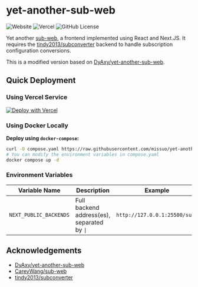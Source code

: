 # yet-another-sub-web

![Website](https://img.shields.io/website?url=https%3A%2F%2Fs.mli.li&style=flat-square&label=demo) ![Vercel](https://vercelbadge.vercel.app/api/missuo/yet-another-sub-web?style=flat-square) ![GitHub License](https://img.shields.io/github/license/missuo/yet-another-sub-web?style=flat-square)

Yet another [sub-web](https://github.com/CareyWang/sub-web), a frontend implemented using React and Next.JS. It requires the [tindy2013/subconverter](https://github.com/tindy2013/subconverter) backend to handle subscription configuration conversions.

This is a modified version based on [DyAxy/yet-another-sub-web](https://github.com/DyAxy/yet-another-sub-web).

## Quick Deployment

### Using Vercel Service

[![Deploy with Vercel](https://vercel.com/button)](https://vercel.com/new/clone?repository-url=https%3A%2F%2Fgithub.com%2Fmissuo%2Fyet-another-sub-web&env=NEXT_PUBLIC_BACKENDS&envDescription=Set%20the%20required%20backend%20URL.%20Click%20Learn%20More%20for%20details.&envLink=https%3A%2F%2Fgithub.com%2Fmissuo%2Fyet-another-sub-web%2Fblob%2Fmaster%2F.env&project-name=yet-another-sub-web&repository-name=yet-another-sub-web)

### Using Docker Locally

**Deploy using `docker-compose`:**

```bash
curl -O compose.yaml https://raw.githubusercontent.com/missuo/yet-another-sub-web/master/compose.yaml
# You can modify the environment variables in compose.yaml
docker compose up -d
```

### Environment Variables

| Variable Name          | Description                                  | Example                     |
| ---------------------- | -------------------------------------------- | --------------------------- |
| `NEXT_PUBLIC_BACKENDS` | Full backend address(es), separated by `\|` | `http://127.0.0.1:25500/sub?` |

## Acknowledgements

- [DyAxy/yet-another-sub-web](https://github.com/DyAxy/yet-another-sub-web)
- [CareyWang/sub-web](https://github.com/CareyWang/sub-web)
- [tindy2013/subconverter](https://github.com/tindy2013/subconverter)
